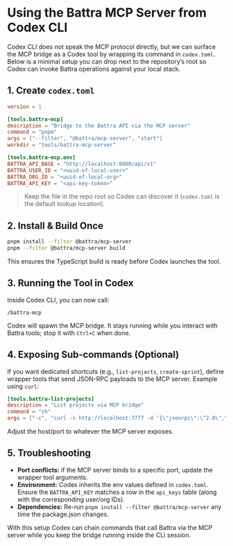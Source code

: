 # Using the Battra MCP Server from Codex CLI

Codex CLI does not speak the MCP protocol directly, but we can surface the MCP bridge as a Codex tool by wrapping its command in `codex.toml`. Below is a minimal setup you can drop next to the repository’s root so Codex can invoke Battra operations against your local stack.

## 1. Create `codex.toml`

```toml
version = 1

[tools.battra-mcp]
description = "Bridge to the Battra API via the MCP server"
command = "pnpm"
args = ["--filter", "@battra/mcp-server", "start"]
workdir = "tools/battra-mcp-server"

[tools.battra-mcp.env]
BATTRA_API_BASE = "http://localhost:8000/api/v1"
BATTRA_USER_ID = "<uuid-of-local-user>"
BATTRA_ORG_ID = "<uuid-of-local-org>"
BATTRA_API_KEY = "<api-key-token>"
```

> Keep the file in the repo root so Codex can discover it (`codex.toml` is the default lookup location).

## 2. Install & Build Once

```bash
pnpm install --filter @battra/mcp-server
pnpm --filter @battra/mcp-server build
```

This ensures the TypeScript build is ready before Codex launches the tool.

## 3. Running the Tool in Codex

Inside Codex CLI, you can now call:

```
/battra-mcp
```

Codex will spawn the MCP bridge. It stays running while you interact with Battra tools; stop it with `Ctrl+C` when done.

## 4. Exposing Sub-commands (Optional)

If you want dedicated shortcuts (e.g., `list-projects`, `create-sprint`), define wrapper tools that send JSON-RPC payloads to the MCP server. Example using `curl`:

```toml
[tools.battra-list-projects]
description = "List projects via MCP bridge"
command = "sh"
args = ["-c", "curl -s http://localhost:7777 -d '{\"jsonrpc\":\"2.0\",\"id\":\"list\",\"method\":\"battra.listProjects\"}'"]
```

Adjust the host/port to whatever the MCP server exposes.

## 5. Troubleshooting

- **Port conflicts:** if the MCP server binds to a specific port, update the wrapper tool arguments.
- **Environment:** Codex inherits the env values defined in `codex.toml`. Ensure the `BATTRA_API_KEY` matches a row in the `api_keys` table (along with the corresponding user/org IDs).
- **Dependencies:** Re-run `pnpm install --filter @battra/mcp-server` any time the package.json changes.

With this setup Codex can chain commands that call Battra via the MCP server while you keep the bridge running inside the CLI session. 
